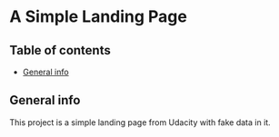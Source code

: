 # A Simple Landing Page

## Table of contents

- [General info](#general-info)

## General info

This project is a simple landing page from Udacity with fake data in it.
